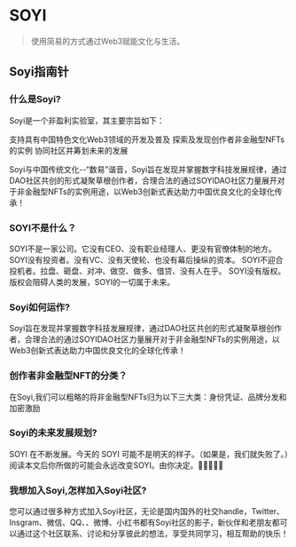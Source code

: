 # SOYI

> 使用简易的方式通过Web3赋能文化与生活。



## Soyi指南针

### 什么是Soyi?

Soyi是一个非盈利实验室，其主要宗旨如下：

支持具有中国特色文化Web3领域的开发及普及
探索及发现创作者非金融型NFTs的实例
协同社区并筹划未来的发展


Soyi与中国传统文化--“数易”谐音，Soyi旨在发现并掌握数字科技发展规律，通过DAO社区共创的形式凝聚草根创作者，合理合法的通过SOYIDAO社区力量展开对于非金融型NFTs的实例用途，以Web3创新式表达助力中国优良文化的全球化传承！

### SOYI不是什么？

SOYI不是一家公司。它没有CEO、没有职业经理人、更没有官僚体制的地方。
SOYI没有投资者。没有VC、没有天使轮、也没有幕后操纵的资本。
SOYI不迎合投机者。拉盘、砸盘、对冲、做空、做多、借贷、没有人在乎。
SOYI没有版权。版权会阻碍人类的发展，SOYI的一切属于未来。


### Soyi如何运作?

Soyi旨在发现并掌握数字科技发展规律，通过DAO社区共创的形式凝聚草根创作者，合理合法的通过SOYIDAO社区力量展开对于非金融型NFTs的实例用途，以Web3创新式表达助力中国优良文化的全球化传承！


### 创作者非金融型NFT的分类？

在Soyi,我们可以粗略的将非金融型NFTs归为以下三大类：身份凭证、品牌分发和加密激励

### Soyi的未来发展规划?

SOYI 在不断发展。今天的 SOYI 可能不是明天的样子。（如果是，我们就失败了。）阅读本文后你所做的可能会永远改变SOYI。由你决定。🤘🏽👹🤘🏽


### 我想加入Soyi,怎样加入Soyi社区?

您可以通过很多种方式加入Soyi社区，无论是国内国外的社交handle，Twitter、Insgram、微信、QQ、、微博、小红书都有Soyi社区的影子，新伙伴和老朋友都可以通过这个社区联系、讨论和分享彼此的想法，享受共同学习，相互帮助的快乐！

